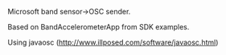 Microsoft band sensor->OSC sender.

Based on BandAccelerometerApp from SDK examples.

Using javaosc (http://www.illposed.com/software/javaosc.html)
